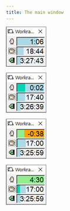 ```yaml
---
title: The main window
---
```


![Main Window](/images/screenshots/main.png)

![Main Window - Idle/Active](/images/screenshots/main-mixed.png)

![Main Window - Overdue](/images/screenshots/main-overdue.png)

![Main Window - Full rested](/images/screenshots/main-rested.png)


